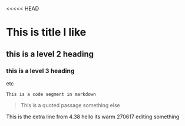 <<<<< HEAD

# This is title I like
## this is a level 2 heading
### this is a level 3 heading
etc

```
This is a code segment in markdown
```

> This is a quoted passage
> something else

This is the extra line from 4.38
hello its warm
270617
editing something


